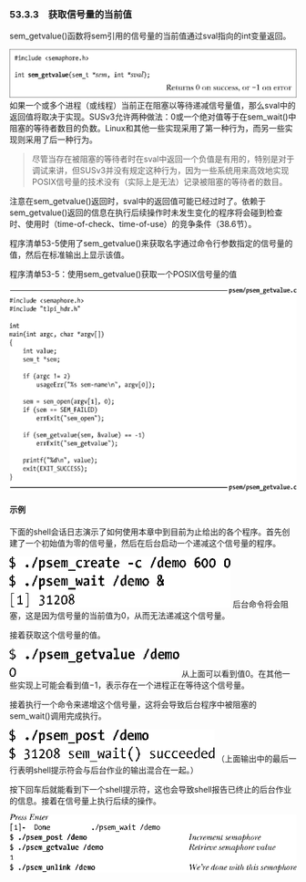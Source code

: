 ### 53.3.3　获取信号量的当前值

sem_getvalue()函数将sem引用的信号量的当前值通过sval指向的int变量返回。



![1372.png](../images/1372.png)
如果一个或多个进程（或线程）当前正在阻塞以等待递减信号量值，那么sval中的返回值将取决于实现。SUSv3允许两种做法：0或一个绝对值等于在sem_wait()中阻塞的等待者数目的负数。Linux和其他一些实现采用了第一种行为，而另一些实现则采用了后一种行为。

> 尽管当存在被阻塞的等待者时在sval中返回一个负值是有用的，特别是对于调试来讲，但SUSv3并没有规定这种行为，因为一些系统用来高效地实现POSIX信号量的技术没有（实际上是无法）记录被阻塞的等待者的数目。

注意在sem_getvalue()返回时，sval中的返回值可能已经过时了。依赖于sem_getvalue()返回的信息在执行后续操作时未发生变化的程序将会碰到检查时、使用时（time-of-check、time-of-use）的竞争条件（38.6节）。

程序清单53-5使用了sem_getvalue()来获取名字通过命令行参数指定的信号量的值，然后在标准输出上显示该值。

程序清单53-5：使用sem_getvalue()获取一个POSIX信号量的值



![1373.png](../images/1373.png)
#### 示例

下面的shell会话日志演示了如何使用本章中到目前为止给出的各个程序。首先创建了一个初始值为零的信号量，然后在后台启动一个递减这个信号量的程序。



![1374.png](../images/1374.png)
后台命令将会阻塞，这是因为信号量的当前值为0，从而无法递减这个信号量。

接着获取这个信号量的值。



![1375.png](../images/1375.png)
从上面可以看到值0。在其他一些实现上可能会看到值−1，表示存在一个进程正在等待这个信号量。

接着执行一个命令来递增这个信号量，这将会导致后台程序中被阻塞的sem_wait()调用完成执行。



![1376.png](../images/1376.png)
（上面输出中的最后一行表明shell提示符会与后台作业的输出混合在一起。）

按下回车后就能看到下一个shell提示符，这也会导致shell报告已终止的后台作业的信息。接着在信号量上执行后续的操作。



![1377.png](../images/1377.png)
